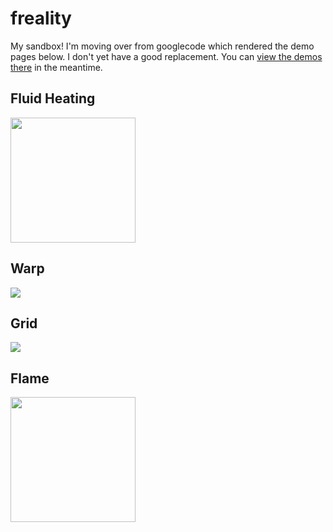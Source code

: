 # freality
My sandbox!  I'm moving over from googlecode which rendered the demo pages below.  I don't yet have a good replacement.  You can [view the demos there](http://freality.googlecode.com/svn/trunk/index.html) in the meantime.

## Fluid Heating
[<img src="phys/fluid/ss.png" width="200" />](phys/fluid/)

## Warp
[<img src="fun/warp/ss.png"/>](fun/warp/)

## Grid
[<img src="game/gol/ss.png"/>](game/gol/)

## Flame
[<img src="math/complexity/wall_thumb.png" width="200"/>](math/complexity/flame-anim.gif)
